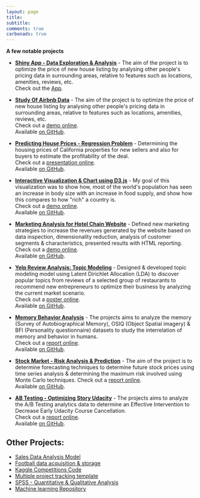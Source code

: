 ```yaml
---
layout: page
title:
subtitle: 
comments: true
carbonads: true
---
```


<b> A few notable projects</b>
  
- **[Shiny App - Data Exploration & Analysis](https://srutijain.shinyapps.io/explodata/)** - The aim of the project is to optimize the price of new house listing by analysing other people's pricing data in surrounding areas, relative to features such as locations, amenities, reviews, etc.   
  Check out the [App](https://srutijain.shinyapps.io/explodata/).   

- **[Study Of Airbnb Data](https://public.tableau.com/profile/sruti.jain#!/vizhome/Airbnb_27/TopAirbnbPerformers)** - The aim of the project is to optimize the price of new house listing by analysing other people's pricing data in surrounding areas, relative to features such as locations, amenities, reviews, etc.   
  Check out a [demo online](https://public.tableau.com/profile/sruti.jain#!/vizhome/Airbnb_27/TopAirbnbPerformers).   
  Available [on GitHub](https://github.com/sruti-jain/Airbnb-Data-Analysis-Project).

- **[Predicting House Prices - Regression Problem](https://www.slideshare.net/SrutiJain/predicting-house-pricesregression)** - Determining the housing prices of California properties for new sellers and also for buyers to estimate the profitability of the deal.  
  Check out a [presentation online](https://www.slideshare.net/SrutiJain/predicting-house-pricesregression).  
  Available [on GitHub](https://github.com/sruti-jain/Predicting-House-Prices---Regression).

- **[Interactive Visualization & Chart using D3.js](http://srutisj.in/Interactive%20Visualization%20&%20Analysis%20Chart%20using%20D3/InteractiveVisualization.html)** - My goal of this visualization was to show how, most of the world's population has seen an increase in body size with an increase in food supply, and show how this compares to how "rich" a country is.  
  Check out a [demo online](http://srutisj.in/Interactive%20Visualization%20&%20Analysis%20Chart%20using%20D3/InteractiveVisualization.html).  
  Available [on GitHub](https://github.com/sruti-jain/Interactive-Visualization-Analysis-Chart-using-D3).

- **[Marketing Analysis for Hotel Chain Website](http://www.srutisj.in/Marketing%20Analysis%20for%20Hotel%20Chain%20website/MarketingStrategyAnalytics.html)** - Defined new marketing strategies to increase the revenues generated by the website based on data inspection, dimensionality reduction, analysis of customer segments & characteristics, presented results with HTML reporting.   
  Check out a [demo online](http://www.srutisj.in/Marketing%20Analysis%20for%20Hotel%20Chain%20website/MarketingStrategyAnalytics.html).   
  Available [on GitHub](https://github.com/sruti-jain/Marketing-Analysis-for-Hotel-Chain-website).
  
- **[Yelp Review Analysis: Topic Modeling](https://www.slideshare.net/SrutiJain/yelp-review-analysis-poster)** - Designed & developed topic modeling model using Latent Dirichlet Allocation (LDA) to discover popular topics from reviews of a selected group of restaurants to recommend new entrepreneurs to optimize their business by analyzing the current market scenario.  
  Check out a [poster online](https://www.slideshare.net/SrutiJain/yelp-review-analysis-poster).   
  Available [on GitHub](https://github.com/sruti-jain/Yelp-Review-Analysis-using-LDA-MongoDB-Gensim).
  
- **[Memory Behavior Analysis](https://www.slideshare.net/SrutiJain/memory-behavior-analysis-91109879)** - The projects aims to analyze the memory (Survey of Autobiographical Memory), OSIQ (Object Spatial imagery) & BFI (Personality questionnaire) datasets to study the interrelation of memory and behavior in humans.  
  Check out a [report online](https://www.slideshare.net/SrutiJain/memory-behavior-analysis-91109879).  
  Available [on GitHub](https://www.slideshare.net/SrutiJain/memory-behavior-analysis-91109879).  
  
- **[Stock Market - Risk Analysis & Prediction](https://www.slideshare.net/SrutiJain/stock-market-analysis-77791380)** - The aim of the project is to determine forecasting techniques to determine future stock prices using time series analysis & determining the maximum risk involved using Monte Carlo techniques.
  Check out a [report online](https://www.slideshare.net/SrutiJain/stock-market-analysis-77791380).  
  Available [on GitHub](https://github.com/sruti-jain/Stock-Market-Analysis---Web-mining---Risk-Analysis-Future-Prediction).

- **[AB Testing - Optimizing Story Udacity](https://www.slideshare.net/SrutiJain/project-report-ab-testing)** - The projects aims to analyze the A/B Testing analytics data to determine an Effective Intervention to Decrease Early Udacity Course Cancellation.  
  Check out a [report online](https://www.slideshare.net/SrutiJain/project-report-ab-testing).  
  Available [on GitHub](https://github.com/sruti-jain/ABTesting_SignificanceTesting).  

## Other Projects: 
- [Sales Data Analysis Model](https://github.com/sruti-jain/Sales-Data-Analysis-Excel)
- [Football data acquisition & storage](https://github.com/sruti-jain/Football-Data-Analysis---Python-SQLite)
- [Kaggle Competitions Code](https://github.com/sruti-jain/KaggleCompetition)
- [Multiple project tracking template](https://github.com/sruti-jain/Project-Management-Template)
- [SPSS - Quantitative & Qualitative Analysis](https://github.com/sruti-jain/Research-Methods---SPSS-Qualitative-Quantitative-Analysis-Projects)
- [Machine learning Repository](https://github.com/sruti-jain/Machine-Learning---Matlab)
